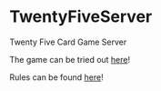 # TwentyFiveServer

Twenty Five Card Game Server

The game can be tried out [here](https://worhello.github.io/TwentyFiveWeb/)!

Rules can be found [here](https://github.com/worhello/TwentyFiveWeb/wiki/Game-Rules)!
